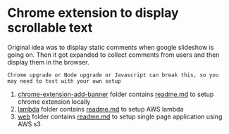 # Chrome extension to display scrollable text

Original idea was to display static comments when google slideshow is going on. Then it got expanded to collect comments from users and then display them in the browser.

```
Chrome upgrade or Node upgrade or Javascript can break this, so you may need to test with your own setup
```

1. [chrome-extension-add-banner](/chrome-extension-add-banner/) folder contains [readme.md](/chrome-extension-add-banner/readme.md) to setup chrome extension locally
2. [lambda](/lambda/) folder contains [readme.md](/lambda/readme.md) to setup AWS lambda
3. [web](/web/) folder contains [readme.md](/web/readme.md) to setup single page application using AWS s3
